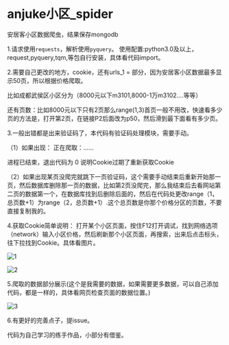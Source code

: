 # anjuke小区_spider
安居客小区数据爬虫，结果保存mongodb

1.请求使用`requests`，解析使用`pyquery`。
使用配置:python3.0及以上，request,pyquery,tqm,等包自行安装，具体看代码import。

2.需要自己更改的地方，cookie，还有urls_1 = 部分，因为安居客小区数据最多显示50页，所以根据价格爬取。

比如成都武侯区小区分为（8000元以下m3101,8000-1万m3102....等等）

还有页数：比如8000元以下只有2页那么range(1,3)首页一般不用改，快速看多少页的方法是，打开第2页，在链接P2后面改为p50，然后滑到最下面看有多少页。

3.一般出错都是出来验证码了，本代码有验证码处理模块，需要手动。

（1）如果出现：
正在爬取：......

进程已结束，退出代码为 0
说明Cookie过期了重新获取Cookie

（2）如果出现某页没爬完就跳下一页验证码，这个需要手动结束后重新开始那一页，然后数据库删除那一页的数据，比如第2页没爬完，那么我结束后去看网站第二页的数据第一个，在数据库找到后删除后面的，然后在代码处更改range（1，总页数+1）为range（2，总页数+1）.这个总页数是你那个价格分区的页数，不要直接复制我的。

4.获取Cookie简单说明：
打开某个小区页面，按住F12打开调试，找到网络选项（network）输入小区价格，然后刷新那个小区页面，再搜索，出来后点击标头，往下拉找到Cookie。具体看图片。

![1](https://github.com/HSDyz/2024Anjuke-xiaoqu--Python/assets/80035767/89470a47-d481-42a0-9511-883a36ee00b4)

![2](https://github.com/HSDyz/2024Anjuke-xiaoqu--Python/assets/80035767/f354d461-d37d-4295-96dd-8e5a9a7cc18b)


5.爬取的数据部分展示(这个是我需要的数据，如果需要更多数据，可以自己添加代码，都是一样的，具体看网页检查页面的数据位置。)

![3](https://github.com/HSDyz/2024Anjuke-xiaoqu--Python/assets/80035767/17dbb751-15f1-4b98-a76b-17d1078b0d66)


6.有更好的完善点子，提issue。

代码为自己学习的练手作品，小部分有借鉴。







